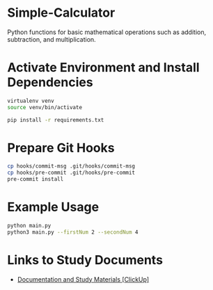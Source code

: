 # Simple-Calculator

Python functions for basic mathematical operations such as addition, subtraction, and multiplication.

# Activate Environment and Install Dependencies

```bash
virtualenv venv
source venv/bin/activate
```

```bash
pip install -r requirements.txt
```
# Prepare Git Hooks
```bash
cp hooks/commit-msg .git/hooks/commit-msg
cp hooks/pre-commit .git/hooks/pre-commit
pre-commit install
```

# Example Usage

```bash
python main.py
python3 main.py --firstNum 2 --secondNum 4

```

# Links to Study Documents

-   [Documentation and Study Materials [ClickUp]](https://doc.clickup.com/9007106573/d/h/8cdv2gd-644/3c68632ef16dd69)
